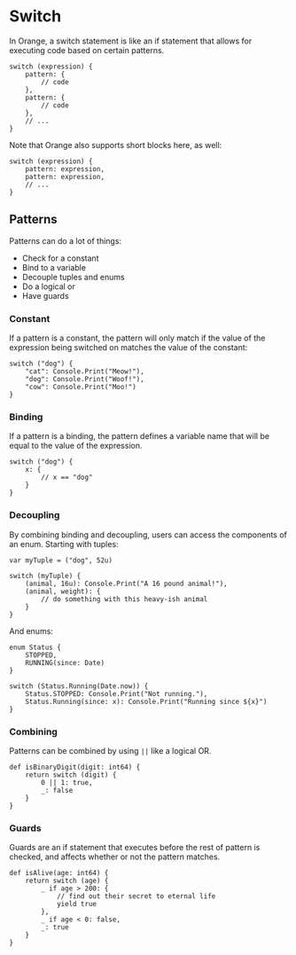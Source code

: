 # Switch

In Orange, a switch statement is like an if statement that allows for executing code based on certain patterns.

```
switch (expression) {
	pattern: {
		// code
	},
	pattern: {
		// code
	},
	// ...
}
```

Note that Orange also supports short blocks here, as well:

```
switch (expression) {
	pattern: expression,
	pattern: expression,
	// ...
}
```

## Patterns

Patterns can do a lot of things:

- Check for a constant
- Bind to a variable
- Decouple tuples and enums
- Do a logical or
- Have guards

### Constant

If a pattern is a constant, the pattern will only match if the value of the expression being switched on matches the value of the constant:

```
switch ("dog") {
	"cat": Console.Print("Meow!"),
	"dog": Console.Print("Woof!"),
	"cow": Console.Print("Moo!")
}
```

### Binding

If a pattern is a binding, the pattern defines a variable name that will be equal to the value of the expression.

```
switch ("dog") {
	x: {
		// x == "dog"
	}
}
```

### Decoupling

By combining binding and decoupling, users can access the components of an enum. Starting with tuples:

```
var myTuple = ("dog", 52u)

switch (myTuple) {
	(animal, 16u): Console.Print("A 16 pound animal!"),
	(animal, weight): {
		// do something with this heavy-ish animal
	}
}
```

And enums:

```
enum Status {
	STOPPED,
	RUNNING(since: Date)
}

switch (Status.Running(Date.now)) {
	Status.STOPPED: Console.Print("Not running."),
	Status.Running(since: x): Console.Print("Running since ${x}")
}
```

### Combining

Patterns can be combined by using `||` like a logical OR.

```
def isBinaryDigit(digit: int64) {
	return switch (digit) {
		0 || 1: true,
		_: false
	}
}
```

### Guards

Guards are an if statement that executes before the rest of pattern is checked, and affects whether or not the pattern matches.

```
def isAlive(age: int64) {
	return switch (age) {
		_ if age > 200: {
			// find out their secret to eternal life
			yield true
		},
		_ if age < 0: false,
		_: true
	}
}
```
